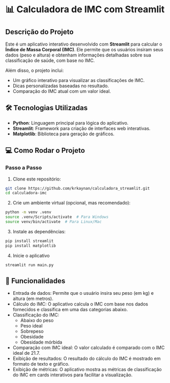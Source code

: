 # 📊 Calculadora de IMC com Streamlit

## Descrição do Projeto
Este é um aplicativo interativo desenvolvido com **Streamlit** para calcular o **Índice de Massa Corporal (IMC)**. Ele permite que os usuários insiram seus dados (peso e altura) e obtenham informações detalhadas sobre sua classificação de saúde, com base no IMC.

Além disso, o projeto inclui:
- Um gráfico interativo para visualizar as classificações de IMC.
- Dicas personalizadas baseadas no resultado.
- Comparação do IMC atual com um valor ideal.

## 🛠️ Tecnologias Utilizadas
- **Python**: Linguagem principal para lógica do aplicativo.
- **Streamlit**: Framework para criação de interfaces web interativas.
- **Matplotlib**: Biblioteca para geração de gráficos.

## 💻 Como Rodar o Projeto

### Passo a Passo
1. Clone este repositório:
```bash
git clone https://github.com/krkaynan/calculadora_streamlit.git
cd calculadora-imc
```
2. Crie um ambiente virtual (opcional, mas recomendado):
```bash
python -m venv .venv
source .venv/Scripts/activate  # Para Windows
source venv/bin/activate  # Para Linux/Mac

```

3. Instale as dependências:
```bash
pip install streamlit
pip install matplotlib
```

4. Inicie o aplicativo
```bash	
streamlit run main.py
```

## 📝 Funcionalidades
- Entrada de dados: Permite que o usuário insira seu peso (em kg) e altura (em metros).
- Cálculo do IMC: O aplicativo calcula o IMC com base nos dados fornecidos e classifica em uma das categorias abaixo.
- Classificação do IMC:
    - Abaixo do peso
    - Peso ideal
    - Sobrepeso
    - Obesidade
    - Obesidade mórbida
- Comparação com IMC ideal: O valor calculado é comparado com o IMC ideal de 21.7.
- Exibição de resultados: O resultado do cálculo do IMC é mostrado em formato de texto e gráfico.
- Exibição de métricas: O aplicativo mostra as métricas de classificação do IMC em cards interativos para facilitar a visualização.
